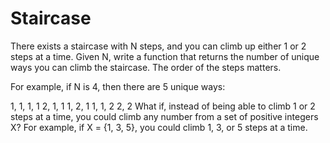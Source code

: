 # Staircase

There exists a staircase with N steps, and you can climb up either 1 or 2 steps at a time. Given N, write a function that returns the number of unique ways you can climb the staircase. The order of the steps matters.

For example, if N is 4, then there are 5 unique ways:

1, 1, 1, 1
2, 1, 1
1, 2, 1
1, 1, 2
2, 2
What if, instead of being able to climb 1 or 2 steps at a time, you could climb any number from a set of positive integers X? For example, if X = {1, 3, 5}, you could climb 1, 3, or 5 steps at a time.

